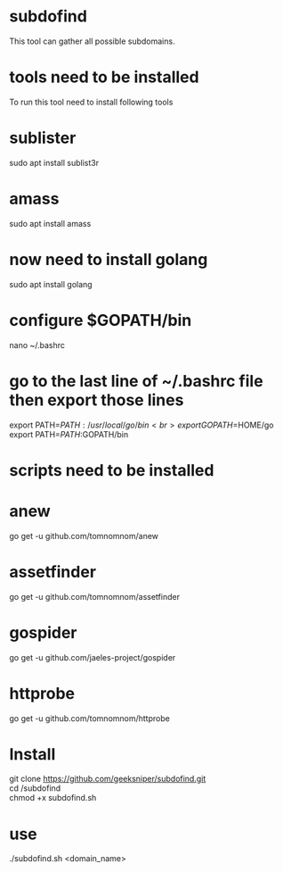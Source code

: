 # subdofind
This tool can gather all possible subdomains.
# tools need to be installed
To run this tool need to install following tools
# sublister
sudo apt install sublist3r
# amass
sudo apt install amass
# now need to install golang
sudo apt install golang

# configure $GOPATH/bin
nano ~/.bashrc <br>
# go to the last line of ~/.bashrc file then export those lines <br>
export PATH=$PATH:/usr/local/go/bin <br>
export GOPATH=$HOME/go <br>
export PATH=$PATH:$GOPATH/bin 
# scripts need to be installed 
# anew
go get -u github.com/tomnomnom/anew
# assetfinder
go get -u github.com/tomnomnom/assetfinder
# gospider
go get -u github.com/jaeles-project/gospider
# httprobe
go get -u github.com/tomnomnom/httprobe

# Install 
git clone https://github.com/geeksniper/subdofind.git <br>
cd /subdofind <br>
chmod +x subdofind.sh
# use
./subdofind.sh <domain_name>
